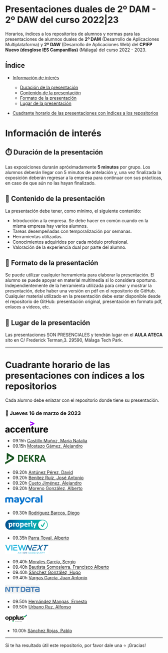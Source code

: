 # Presentaciones duales de 2º DAM - 2º DAW del curso 2022|23

Horarios, índices a los repositorios de alumnos y normas para las presentaciones de alumnos duales de **2º DAM** (Desarrollo de Aplicaciones Multiplataforma) y **2º DAW** (Desarrollo de Aplicaciones Web) del **CPIFP Nuevo (desglose IES Campanillas)** (Málaga) del curso 2022 - 2023.

## Índice
* [Información de interés](#información-de-interés)
  * [Duración de la presentación](#stopwatch-duración-de-la-presentación)
  * [Contenido de la presentación](#open_file_folder--contenido-de-la-presentación)
  * [Formato de la presentación](#bookmark_tabs-formato-de-la-presentación)
  * [Lugar de la presentación](#school-lugar-de-la-presentación)
  
* [Cuadrante horario de las presentaciones con índices a los repositorios](#cuadrante-horario-de-las-presentaciones-con-índices-a-los-repositorios)

# Información de interés

## :stopwatch: Duración de la presentación
Las exposiciones durarán apróximadamente **5 minutos** por grupo. Los alumnos deberán llegar con 5 minutos de antelación y, una vez finalizada la exposición deberán regresar a la empresa para continuar con sus prácticas, en caso de que aún no las hayan finalizado.

## :open_file_folder:  Contenido de la presentación 
La presentación debe tener, como mínimo, el siguiente contenido:

* Introducción a la empresa. Se debe hacer en común cuando en la misma empresa hay varios alumnos.
* Tareas desempeñadas con temporalización por semanas.
* Herramientas utilizadas.
* Conocimientos adquiridos por cada módulo profesional.
* Valoración de la experiencia dual por parte del alumno.

## :bookmark_tabs: Formato de la presentación
Se puede utilizar cualquier herramienta para elaborar la presentación. El alumno se puede apoyar en material multimedia si lo considera oportuno. Independientemente de la herramienta utilizada para crear y mostrar la presentación, debe haber una versión en pdf en el repositorio de GitHub. Cualquier material utilizado en la presentación debe estar disponible desde el repositorio de GitHub: presentación original, presentación en formato pdf, enlaces a videos, etc.

## :school: Lugar de la presentación
Las presentaciones SON PRESENCIALES y tendrán lugar en el **AULA ATECA** sito en C/ Frederick Terman,3. 29590, Málaga Tech Park.

<hr/>

# Cuadrante horario de las presentaciones con índices a los repositorios

Cada alumno debe enlazar con el repositorio donde tiene su presentación.

### :calendar: Jueves 16 de marzo de 2023

<img height="36px" src="imagenes/accenture.svg">

* 09.15h [Castillo Muñoz, María Natalia](https://github.com/mnataliacm/FpDual2023_2DAM.git)
* 09.15h [Mostazo Gámez, Alejandro](https://github.com/AlejandroMostazo/dual-2-DAW)

<img height="36px" src="imagenes/dekra.svg">

* 09.20h [Antúnez Pérez, David](https://github.com/DavidAntunezPerez/presentation-dual-2022-dd/tree/dual-2023-2dam)
* 09.20h [Benítez Ruíz, José Antonio](https://github.com/JoseAntonioBenitez/Presentacion-Dual-2023/blob/master/DEKRA%20DIGITAL%20DUAL%202023.pdf)
* 09.20h [Cueto Jiménez, Alejandro](https://github.com/AleCueto/Presentaci-nDual2023)
* 09.20h [Moreno González, Alberto](https://github.com/albertomorenogonzalez/Presentacion-Dual-2023)

<img height="30px" src="imagenes/mayoral.svg">

* 09.30h [Rodríguez Barcos, Diego](https://github.com/diegorodrii/2-DAM_DUAL)

<img height="32px" src="imagenes/properly.png">

* 09.35h [Parra Toval, Alberto](https://github.com/AlbertoParraToval/Presentacion_Empresas_2022_2023)

<img height="28px" src="imagenes/viewnext.png">

* 09.40h [Morales García, Sergio](https://github.com/sergiomoralesgarcia/SergioMorales_Dual)
* 09.40h [Bautista Somosierra, Francisco Alberto]()
* 09.40h [Sánchez González, Hugo](https://github.com/hugosanchezg/presentacionDual23)
* 09.40h [Vargas García, Juan Antonio]()

<img height="28px" src="imagenes/nttdata.png">

* 09.50h [Hernández Mangas, Ernesto](https://github.com/ehm4/NTT-DATA-presentacion)
* 09.50h [Urbano Ruz, Alfonso]()

<img height="28px" src="imagenes/opplus.png">

* 10.00h [Sánchez Rojas, Pablo](https://github.com/psanroj268/Presentacion-Dual)

<hr>

Si te ha resultado útil este repositorio, por favor dale una :star: ¡Gracias!


